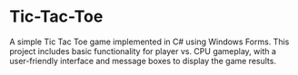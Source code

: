 # Tic-Tac-Toe
A simple Tic Tac Toe game implemented in C# using Windows Forms. This project includes basic functionality for player vs. CPU gameplay, with a user-friendly interface and message boxes to display the game results.
